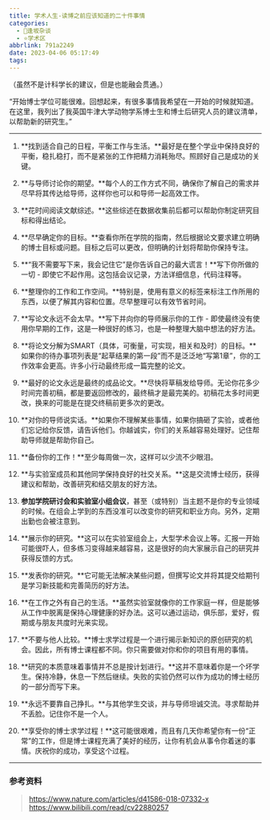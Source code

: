 ```yaml
---
title: 学术人生-读博之前应该知道的二十件事情
categories:
  - 🌙逢坂杂谈
  - ⭐学术区
abbrlink: 791a2249
date: 2023-04-06 05:17:49
tags:
---
```


（虽然不是计科学长的建议，但是也能融会贯通。）

“开始博士学位可能很难。回想起来，有很多事情我希望在一开始的时候就知道。在这里，我列出了我英国牛津大学动物学系博士生和博士后研究人员的建议清单，以帮助新的研究生。”

<!--more-->

***

1. **找到适合自己的日程，平衡工作与生活。**最好是在整个学业中保持良好的平衡，稳扎稳打，而不是紧张的工作把精力消耗殆尽。照顾好自己是成功的关键。

2. **与导师讨论你的期望。**每个人的工作方式不同，确保你了解自己的需求并尽早将其传达给导师，这样你也可以和导师一起高效工作。

3. **花时间阅读文献综述。**这些综述在数据收集前后都可以帮助你制定研究目标和得出结论。

4. **尽早确定你的目标。**查看你所在学院的指南，然后根据论文要求建立明确的博士目标或问题。目标之后可以更改，但明确的计划将帮助你保持专注。

5. **“我不需要写下来，我会记住它”是你告诉自己的最大谎言！**写下你所做的一切 - 即使它不起作用。这包括会议记录，方法详细信息，代码注释等。

6. **整理你的工作和工作空间。**特别是，使用有意义的标签来标注工作所用的东西，以便了解其内容和位置。尽早整理可以有效节省时间。

7. **写论文永远不会太早。**写下并向你的导师展示你的工作 - 即使最终没有使用你早期的工作，这是一种很好的练习，也是一种整理大脑中想法的好方法。

8. **将论文分解为SMART（具体，可衡量，可实现，相关和及时）的目标。**如果你的待办事项列表是“起草结果的第一段”而不是泛泛地“写第1章”，你的工作效率会更高。许多小行动最终形成一篇完整的论文。

9. **最好的论文永远是最终的成品论文。**尽快将草稿发给导师。无论你花多少时间完善初稿，都是要返回修改的，最终稿才是最完美的。初稿花太多时间更改，换来的可能是在提交终稿前更多次的更改。

10. **对你的导师说实话。**如果你不理解某些事情，如果你搞砸了实验，或者他们忘记给你反馈，请告诉他们。你越诚实，你们的关系越容易处理好。记住帮助导师就是帮助你自己。

11. **备份你的工作！**至少每周做一次，这样可以少流不少眼泪。

12. **与实验室成员和其他同学保持良好的社交关系。**这是交流博士经历，获得建议和帮助，改善研究和结交朋友的好方法。

13. **参加学院研讨会和实验室小组会议**，甚至（或特别）当主题不是你的专业领域的时候。在组会上学到的东西没准可以改变你的研究和职业方向。另外，定期出勤也会被注意到。

14. **展示你的研究。**这可以在实验室组会上，大型学术会议上等。汇报一开始可能很吓人，但多练习变得越来越容易，这是很好的向大家展示自己的研究并获得反馈的方式。

15. **发表你的研究。**它可能无法解决某些问题，但撰写论文并将其提交给期刊是学习新技能和完善简历的好方法。

16. **在工作之外有自己的生活。**虽然实验室就像你的工作家庭一样，但是能够从工作中脱离是保持心理健康的好办法。这可以通过运动，俱乐部，爱好，假期或与朋友共度时光来实现。

17. **不要与他人比较。**博士求学过程是一个进行揭示新知识的原创研究的机会。因此，所有博士课程都不同。你只需要做对你和你的项目有用的事情。

18. **研究的本质意味着事情并不总是按计划进行。**这并不意味着你是一个坏学生。保持冷静，休息一下然后继续。失败的实验仍然可以作为成功的博士经历的一部分而写下来。

19. **永远不要靠自己挣扎。**与其他学生交谈，并与导师坦诚交流。寻求帮助并不丢脸。记住你不是一个人。

20. **享受你的博士求学过程！**这可能很艰难，而且有几天你希望你有一份“正常”的工作，但是博士课程充满了美好的经历，让你有机会从事令你着迷的事情。庆祝你的成功，享受这个过程。

***

### 参考资料

> <https://www.nature.com/articles/d41586-018-07332-x>
> <https://www.bilibili.com/read/cv22880257>
